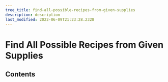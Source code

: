 ```yaml
---
tree_title: find-all-possible-recipes-from-given-supplies
description: description
last_modified: 2022-06-09T21:23:28.2328
---
```


# Find All Possible Recipes from Given Supplies

## Contents
